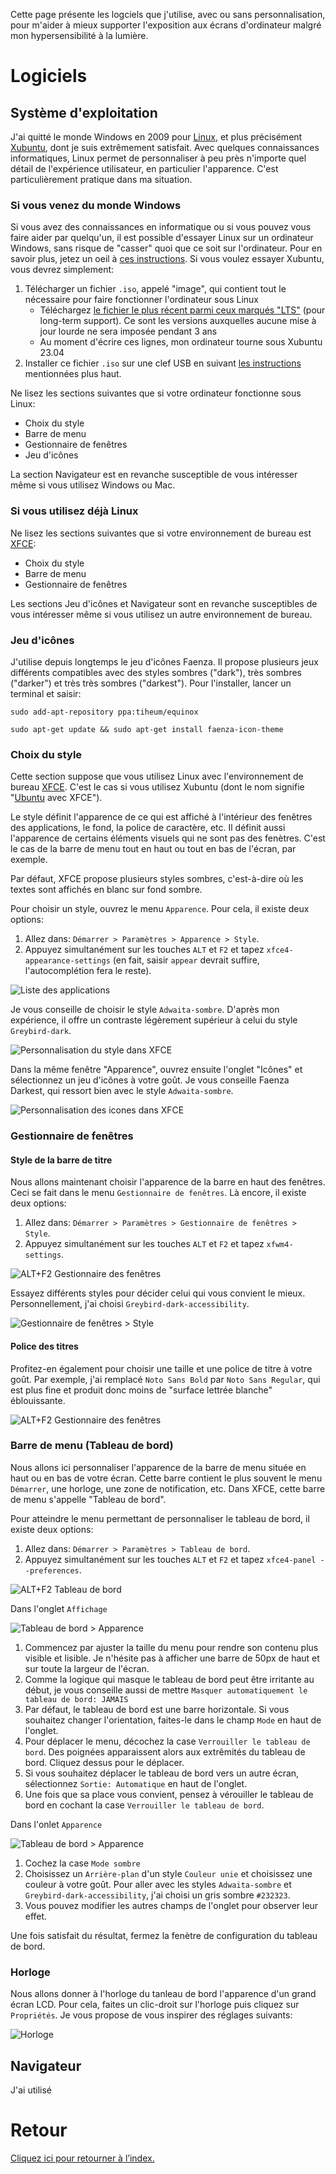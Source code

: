 Cette page présente les logciels que j'utilise, avec ou sans personnalisation, pour m'aider à mieux supporter l'exposition aux écrans d'ordinateur malgré mon hypersensibilité à la lumière.

# Logiciels
## Système d'exploitation
J'ai quitté le monde Windows en 2009 pour [Linux](https://www.leparisien.fr/guide-shopping/pratique/quelle-difference-entre-linux-windows-et-mac-19-11-2019-8196654.php), et plus précisément [Xubuntu](https://xubuntu.fr/), dont je suis extrêmement satisfait. Avec quelques connaissances informatiques, Linux permet de personnaliser à peu près n'importe quel détail de l'expérience utilisateur, en particulier l'apparence. C'est particulièrement pratique dans ma situation.



### Si vous venez du monde Windows
Si vous avez des connaissances en informatique ou si vous pouvez vous faire aider par quelqu'un, il est possible d'essayer Linux sur un ordinateur Windows, sans risque de "casser" quoi que ce soit sur l'ordinateur. Pour en savoir plus, jetez un oeil à [ces instructions](https://doc.ubuntu-fr.org/live_usb). Si vous voulez essayer Xubuntu, vous devrez simplement:
1. Télécharger un fichier `.iso`, appelé "image", qui contient tout le nécessaire pour faire fonctionner l'ordinateur sous Linux
   * Téléchargez [le fichier le plus récent parmi ceux marqués "LTS"](https://xubuntu.fr/) (pour long-term support). Ce sont les versions auxquelles aucune mise à jour lourde ne sera imposée pendant 3 ans
   * Au moment d'écrire ces lignes, mon ordinateur tourne sous Xubuntu 23.04
3. Installer ce fichier `.iso` sur une clef USB en suivant [les instructions](https://doc.ubuntu-fr.org/live_usb) mentionnées plus haut.

Ne lisez les sections suivantes que si votre ordinateur fonctionne sous Linux:
* Choix du style
* Barre de menu
* Gestionnaire de fenêtres
* Jeu d'icônes

La section Navigateur est en revanche susceptible de vous intéresser même si vous utilisez Windows ou Mac.

### Si vous utilisez déjà Linux
Ne lisez les sections suivantes que si votre environnement de bureau est [XFCE](https://www.xfce.org/?lang=fr):
* Choix du style
* Barre de menu
* Gestionnaire de fenêtres

Les sections Jeu d'icônes et Navigateur sont en revanche susceptibles de vous intéresser même si vous utilisez un autre environnement de bureau.

### Jeu d'icônes
J'utilise depuis longtemps le jeu d'icônes Faenza. Il propose plusieurs jeux différents compatibles avec des styles sombres ("dark"), très sombres ("darker") et très très sombres ("darkest").
Pour l'installer, lancer un terminal et saisir:
```
sudo add-apt-repository ppa:tiheum/equinox

sudo apt-get update && sudo apt-get install faenza-icon-theme
```

### Choix du style
Cette section suppose que vous utilisez Linux avec l'environnement de bureau [XFCE](https://www.xfce.org/?lang=fr). C'est le cas si vous utilisez Xubuntu (dont le nom signifie "[Ubuntu](https://www.ubuntu-fr.org/) avec XFCE").

Le style définit l'apparence de ce qui est affiché à l'intérieur des fenêtres des applications, le fond, la police de caractère, etc. Il définit aussi l'apparence de certains éléments visuels qui ne sont pas des fenètres. C'est le cas de la barre de menu tout en haut ou tout en bas de l'écran, par exemple.

Par défaut, XFCE propose plusieurs styles sombres, c'est-à-dire où les textes sont affichés en blanc sur fond sombre.

Pour choisir un style, ouvrez le menu `Apparence`. Pour cela, il existe deux options:
1. Allez dans: `Démarrer > Paramètres > Apparence > Style`.
2. Appuyez simultanément sur les touches `ALT` et `F2` et tapez `xfce4-appearance-settings` (en fait, saisir `appear` devrait suffire, l'autocomplétion fera le reste).

![Liste des applications](img/alt-f2.png)

Je vous conseille de choisir le style `Adwaita-sombre`. D'après mon expérience, il offre un contraste légèrement supérieur à celui du style `Greybird-dark`.

![Personnalisation du style dans XFCE](img/xfce-style.png)

Dans la même fenêtre "Apparence", ouvrez ensuite l'onglet "Icônes" et sélectionnez un jeu d'icônes à votre goût. Je vous conseille Faenza Darkest, qui ressort bien avec le style `Adwaita-sombre`.

![Personnalisation des icones dans XFCE](img/xfce-icones.png)

### Gestionnaire de fenêtres
#### Style de la barre de titre
Nous allons maintenant choisir l'apparence de la barre en haut des fenêtres. Ceci se fait dans le menu `Gestionnaire de fenêtres`. Là encore, il existe deux options:
1. Allez dans: `Démarrer > Paramètres > Gestionnaire de fenêtres > Style`.
2. Appuyez simultanément sur les touches `ALT` et `F2` et tapez `xfwm4-settings`.

![ALT+F2 Gestionnaire des fenêtres](img/alt-f2-xfwm-settings.png)

Essayez différents styles pour décider celui qui vous convient le mieux. Personnellement, j'ai choisi `Greybird-dark-accessibility`.

![Gestionnaire de fenêtres > Style](img/xfwm-style.png)

#### Police des titres
Profitez-en également pour choisir une taille et une police de titre à votre goût. Par exemple, j'ai remplacé `Noto Sans Bold` par `Noto Sans Regular`, qui est plus fine et produit donc moins de "surface lettrée blanche" éblouissante.

![ALT+F2 Gestionnaire des fenêtres](img/alt-f2-xfwm-settings.png)

### Barre de menu (Tableau de bord)
Nous allons ici personnaliser l'apparence de la barre de menu située en haut ou en bas de votre écran. Cette barre contient le plus souvent le menu `Démarrer`, une horloge, une zone de notification, etc. Dans XFCE, cette barre de menu s'appelle "Tableau de bord".

Pour atteindre le menu permettant de personnaliser le tableau de bord, il existe deux options:
1. Allez dans: `Démarrer > Paramètres > Tableau de bord`.
2. Appuyez simultanément sur les touches `ALT` et `F2` et tapez `xfce4-panel --preferences`.

![ALT+F2 Tableau de bord](img/alt-f2-panel-settings.png)

Dans l'onglet `Affichage`

![Tableau de bord > Apparence](img/tableau-de-bord-affichage.png)

1. Commencez par ajuster la taille du menu pour rendre son contenu plus visible et lisible. Je n'hésite pas à afficher une barre de 50px de haut et sur toute la largeur de l'écran.
2. Comme la logique qui masque le tableau de bord peut être irritante au début, je vous conseille aussi de mettre `Masquer automatiquement le tableau de bord: JAMAIS`
3. Par défaut, le tableau de bord est une barre horizontale. Si vous souhaitez changer l'orientation, faites-le dans le champ `Mode` en haut de l'onglet.
4. Pour déplacer le menu, décochez la case `Verrouiller le tableau de bord`. Des poignées apparaissent alors aux extrêmités du tableau de bord. Cliquez dessus pour le déplacer.
5. Si vous souhaitez déplacer le tableau de bord vers un autre écran, sélectionnez `Sortie: Automatique` en haut de l'onglet.
6. Une fois que sa place vous convient, pensez à vérouiller le tableau de bord en cochant la case `Verrouiller le tableau de bord`.

Dans l'onlet `Apparence`

![Tableau de bord > Apparence](img/tableau-de-bord-apparence.png)

1. Cochez la case `Mode sombre`
2. Choisissez un `Arrière-plan` d'un style `Couleur unie` et choisissez une couleur à votre goût. Pour aller avec les styles `Adwaita-sombre` et `Greybird-dark-accessibility`, j'ai choisi un gris sombre `#232323`.
3. Vous pouvez modifier les autres champs de l'onglet pour observer leur effet.

Une fois satisfait du résultat, fermez la fenètre de configuration du tableau de bord.

### Horloge
Nous allons donner à l'horloge du tanleau de bord l'apparence d'un grand écran LCD. Pour cela, faites un clic-droit sur l'horloge puis cliquez sur `Propriétés`. Je vous propose de vous inspirer des réglages suivants:

![Horloge](img/horloge.png)


## Navigateur
J'ai utilisé 

# Retour
[Cliquez ici pour retourner à l’index.](index)
